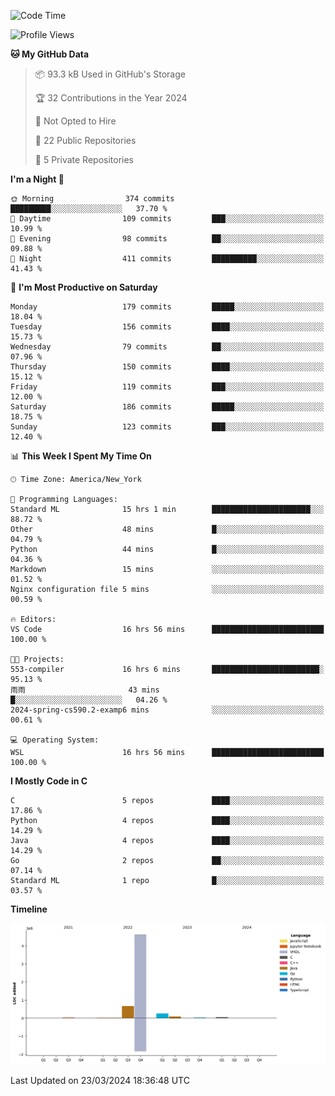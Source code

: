 <!--START_SECTION:waka-->
![Code Time](http://img.shields.io/badge/Code%20Time-127%20hrs%2046%20mins-blue)

![Profile Views](http://img.shields.io/badge/Profile%20Views-1-blue)

**🐱 My GitHub Data** 

> 📦 93.3 kB Used in GitHub's Storage 
 > 
> 🏆 32 Contributions in the Year 2024
 > 
> 🚫 Not Opted to Hire
 > 
> 📜 22 Public Repositories 
 > 
> 🔑 5 Private Repositories 
 > 
**I'm a Night 🦉** 

```text
🌞 Morning                374 commits         █████████░░░░░░░░░░░░░░░░   37.70 % 
🌆 Daytime                109 commits         ███░░░░░░░░░░░░░░░░░░░░░░   10.99 % 
🌃 Evening                98 commits          ██░░░░░░░░░░░░░░░░░░░░░░░   09.88 % 
🌙 Night                  411 commits         ██████████░░░░░░░░░░░░░░░   41.43 % 
```
📅 **I'm Most Productive on Saturday** 

```text
Monday                   179 commits         █████░░░░░░░░░░░░░░░░░░░░   18.04 % 
Tuesday                  156 commits         ████░░░░░░░░░░░░░░░░░░░░░   15.73 % 
Wednesday                79 commits          ██░░░░░░░░░░░░░░░░░░░░░░░   07.96 % 
Thursday                 150 commits         ████░░░░░░░░░░░░░░░░░░░░░   15.12 % 
Friday                   119 commits         ███░░░░░░░░░░░░░░░░░░░░░░   12.00 % 
Saturday                 186 commits         █████░░░░░░░░░░░░░░░░░░░░   18.75 % 
Sunday                   123 commits         ███░░░░░░░░░░░░░░░░░░░░░░   12.40 % 
```


📊 **This Week I Spent My Time On** 

```text
🕑︎ Time Zone: America/New_York

💬 Programming Languages: 
Standard ML              15 hrs 1 min        ██████████████████████░░░   88.72 % 
Other                    48 mins             █░░░░░░░░░░░░░░░░░░░░░░░░   04.79 % 
Python                   44 mins             █░░░░░░░░░░░░░░░░░░░░░░░░   04.36 % 
Markdown                 15 mins             ░░░░░░░░░░░░░░░░░░░░░░░░░   01.52 % 
Nginx configuration file 5 mins              ░░░░░░░░░░░░░░░░░░░░░░░░░   00.59 % 

🔥 Editors: 
VS Code                  16 hrs 56 mins      █████████████████████████   100.00 % 

🐱‍💻 Projects: 
553-compiler             16 hrs 6 mins       ████████████████████████░   95.13 % 
雨雨                       43 mins             █░░░░░░░░░░░░░░░░░░░░░░░░   04.26 % 
2024-spring-cs590.2-examp6 mins              ░░░░░░░░░░░░░░░░░░░░░░░░░   00.61 % 

💻 Operating System: 
WSL                      16 hrs 56 mins      █████████████████████████   100.00 % 
```

**I Mostly Code in C** 

```text
C                        5 repos             ████░░░░░░░░░░░░░░░░░░░░░   17.86 % 
Python                   4 repos             ████░░░░░░░░░░░░░░░░░░░░░   14.29 % 
Java                     4 repos             ████░░░░░░░░░░░░░░░░░░░░░   14.29 % 
Go                       2 repos             ██░░░░░░░░░░░░░░░░░░░░░░░   07.14 % 
Standard ML              1 repo              █░░░░░░░░░░░░░░░░░░░░░░░░   03.57 % 
```



**Timeline**

![Lines of Code chart](https://raw.githubusercontent.com/fqzz2000/fqzz2000/main/assets/bar_graph.png)


 Last Updated on 23/03/2024 18:36:48 UTC
<!--END_SECTION:waka-->
